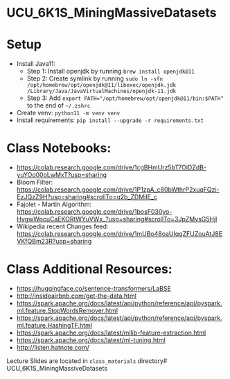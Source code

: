 # UCU_6K1S_MiningMassiveDatasets

# Setup 
- Install Java11:
    - Step 1: Install openjdk by running `brew install openjdk@11`
    - Step 2: Create symlink by running `sudo ln -sfn /opt/homebrew/opt/openjdk@11/libexec/openjdk.jdk /Library/Java/JavaVirtualMachines/openjdk-11.jdk`
    - Step 3: Add `export PATH="/opt/homebrew/opt/openjdk@11/bin:$PATH"` to the end of `~/.zshrc`
- Create venv: `python11 -m venv venv`
- Install requirements: `pip install --upgrade -r requirements.txt`


# Class Notebooks:
- https://colab.research.google.com/drive/1cgBHmUrz5bT7OiDZdB-yuYOo00oLwMxT?usp=sharing
- Bloom Filter: https://colab.research.google.com/drive/1P1zpA_c80bWthrP2xuqFQzi-EzJQzZ9H?usp=sharing#scrollTo=q2b_ZDMiIE_c
- Fajolet - Martin Algorithm: https://colab.research.google.com/drive/1bosF030yo-HvgwWpcuCaEKORtWYuVWx_?usp=sharing#scrollTo=3JpZMysG5Hjl
- Wikipedia recent Changes feed: https://colab.research.google.com/drive/1mUBo48oaUIqqZFUZouAtJ8EVKfQBm23R?usp=sharing

# Class Additional Resources:
- https://huggingface.co/sentence-transformers/LaBSE
- http://insideairbnb.com/get-the-data.html
- https://spark.apache.org/docs/latest/api/python/reference/api/pyspark.ml.feature.StopWordsRemover.html
- https://spark.apache.org/docs/latest/api/python/reference/api/pyspark.ml.feature.HashingTF.html
- https://spark.apache.org/docs/latest/mllib-feature-extraction.html
- https://spark.apache.org/docs/latest/ml-tuning.html
- http://listen.hatnote.com/

Lecture Slides are located in `class_materials` directory# UCU_6K1S_MiningMassiveDatasets
